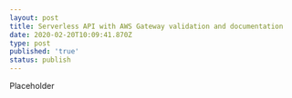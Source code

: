 ```yaml
---
layout: post
title: Serverless API with AWS Gateway validation and documentation
date: 2020-02-20T10:09:41.870Z
type: post
published: 'true'
status: publish
---
```

Placeholder
